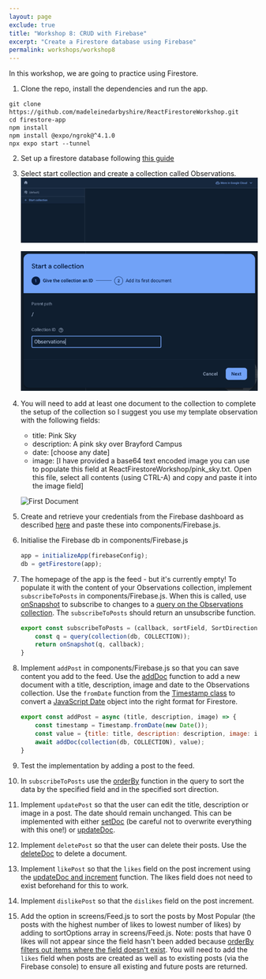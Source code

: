 ```yaml
---
layout: page
exclude: true
title: "Workshop 8: CRUD with Firebase"
excerpt: "Create a Firestore database using Firebase"
permalink: workshops/workshop8
---
```


In this workshop, we are going to practice using Firestore.

1. Clone the repo, install the dependencies and run the app.
```
git clone https://github.com/madeleinedarbyshire/ReactFirestoreWorkshop.git
cd firestore-app
npm install
npm install @expo/ngrok@^4.1.0
npx expo start --tunnel
```

2. Set up a firestore database following [this guide](https://madeleinedarbyshire.github.io/CMP3035/guides/firebase)

3. Select start collection and create a collection called Observations.
    ![Start Collection](../assets/workshop5/start-collection.png)

    ![Create Collection](../assets/workshop5/create-collection.png)

4. You will need to add at least one document to the collection to complete the setup of the collection so I suggest you use my template observation with the following fields:
    - title: Pink Sky
    - description: A pink sky over Brayford Campus
    - date: [choose any date]
    - image: [I have provided a base64 text encoded image you can use to populate this field at ReactFirestoreWorkshop/pink_sky.txt. Open this file, select all contents (using CTRL-A) and copy and paste it into the image field]

    ![First Document](../assets/firestore/first_document.png)

4. Create and retrieve your credentials from the Firebase dashboard as described [here](/guides/firebase#create-credentials) and paste these into components/Firebase.js.

5. Initialise the Firebase db in components/Firebase.js

    ```javascript
    app = initializeApp(firebaseConfig);
    db = getFirestore(app);
    ```

5. The homepage of the app is the feed - but it's currently empty! To populate it with the content of your Observations collection, implement `subscribeToPosts` in components/Firebase.js. When this is called, use [onSnapshot](https://firebase.google.com/docs/firestore/query-data/listen) to subscribe to changes to a [query on the Observations collection](https://firebase.google.com/docs/firestore/query-data/get-data#get_multiple_documents_from_a_collection). The `subscribeToPosts` should return an unsubscribe function.

    ```javascript
    export const subscribeToPosts = (callback, sortField, SortDirection) => {
        const q = query(collection(db, COLLECTION));
        return onSnapshot(q, callback);
    }
    ```

6. Implement `addPost` in components/Firebase.js so that you can save content you add to the feed. Use the [addDoc](https://firebase.google.com/docs/firestore/manage-data/add-data) function to add a new document with a title, description, image and date to the Observations collection. Use the `fromDate` function from the [Timestamp class](https://firebase.google.com/docs/reference/js/firestore_.timestamp.md#timestamp_class) to convert a [JavaScript Date](https://developer.mozilla.org/en-US/docs/Web/JavaScript/Reference/Global_Objects/Date/Date) object into the right format for Firestore.

    ```javascript
    export const addPost = async (title, description, image) => {
        const timestamp = Timestamp.fromDate(new Date());
        const value = {title: title, description: description, image: image, date: timestamp}
        await addDoc(collection(db, COLLECTION), value);
    }
    ```

7. Test the implementation by adding a post to the feed.

8.  In `subscribeToPosts` use the [orderBy](https://firebase.google.com/docs/firestore/query-data/order-limit-data#order_and_limit_data) function in the query to sort the data by the specified field and in the specified sort direction.

9. Implement `updatePost` so that the user can edit the title, description or image in a post. The date should remain unchanged. This can be implemented with either [setDoc](https://firebase.google.com/docs/firestore/manage-data/add-data#set_a_document) (be careful not to overwrite everything with this one!) or [updateDoc](https://firebase.google.com/docs/firestore/manage-data/add-data#update-data).

10. Implement `deletePost` so that the user can delete their posts. Use the [deleteDoc](https://firebase.google.com/docs/firestore/manage-data/delete-data#delete_documents) to delete a document.

11. Implement `likePost` so that the `likes` field on the post increment using the [updateDoc and increment](https://firebase.google.com/docs/firestore/manage-data/add-data#increment_a_numeric_value) function. The likes field does not need to exist beforehand for this to work.

12. Implement `dislikePost` so that the `dislikes` field on the post increment.

13. Add the option in screens/Feed.js to sort the posts by Most Popular (the posts with the highest number of likes to lowest number of likes) by adding to sortOptions array in screens/Feed.js. Note: posts that have 0 likes will not appear since the field hasn't been added because [orderBy filters out items where the field doesn't exist](https://firebase.google.com/docs/firestore/query-data/order-limit-data#orderby_and_existence). You will need to add the `likes` field when posts are created as well as to existing posts (via the Firebase console) to ensure all existing and future posts are returned.